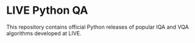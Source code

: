 # LIVE Python QA
This repository contains official Python releases of popular IQA and VQA algorithms developed at LIVE.
